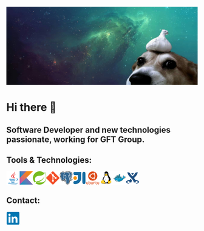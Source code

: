 ![Marcin Perka Banner](https://github.com/MarcinPerka/MarcinPerka/raw/main/banner.png)

<h1>Hi there 👋</h1>

<h2>Software Developer and new technologies passionate, working for GFT Group.</h2>

<h2>Tools & Technologies:</h2>
<img align="left" alt="Java" title="Java" width="35px" src="https://raw.githubusercontent.com/devicons/devicon/master/icons/java/java-original.svg" />
<img align="left" alt="Kotlin" title="Kotlin" width="35px" src="https://raw.githubusercontent.com/devicons/devicon/master/icons/kotlin/kotlin-original.svg" />
<img align="left" alt="Spring" title="Spring" width="35px" src="https://raw.githubusercontent.com/devicons/devicon/master/icons/spring/spring-original.svg" />
<img align="left" alt="Git" title="Git" width="35px" src="https://raw.githubusercontent.com/devicons/devicon/master/icons/git/git-original.svg" />
<img align="left" alt="PostgreSQL" title="PostgreSQL" width="35px" src="https://raw.githubusercontent.com/devicons/devicon/master/icons/postgresql/postgresql-original.svg" />
<img align="left" alt="IntelliJ" title="IntelliJ" width="35px" src="https://raw.githubusercontent.com/devicons/devicon/master/icons/intellij/intellij-original.svg" />
<img align="left" alt="Ubuntu" title="Ubuntu" width="35px" src="https://raw.githubusercontent.com/devicons/devicon/master/icons/ubuntu/ubuntu-plain-wordmark.svg" />
<img align="left" alt="Linux" title="Linux" width="35px" src="https://raw.githubusercontent.com/devicons/devicon/master/icons/linux/linux-original.svg" />
<img align="left" alt="Docker" title="Docker" width="35px" src="https://raw.githubusercontent.com/devicons/devicon/master/icons/docker/docker-original.svg" />
<img align="left" alt="Confluence" title="Confluence" width="35px" src="https://raw.githubusercontent.com/devicons/devicon/master/icons/confluence/confluence-original.svg" />
<br/>
<br/>
<h2>Contact:</h2>
<a href="https://www.linkedin.com/in/marcin-perka/">
<img align="left" alt="LinkedIn" title="LinkedIn" width="35px" src="https://raw.githubusercontent.com/devicons/devicon/master/icons/linkedin/linkedin-original.svg" />
</a>
